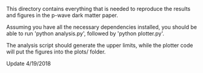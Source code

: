 This directory contains everything that is needed to reproduce the results
and figures in the p-wave dark matter paper.

Assuming you have all the necessary dependencies installed, you should be able 
to run 'python analysis.py', followed by 'python plotter.py'.

The analysis script should generate the upper limits, while the plotter code
will put the figures into the plots/ folder.

Update 4/19/2018
